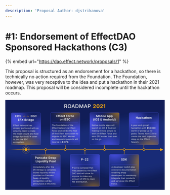 ```yaml
---
description: 'Proposal Author: djstrikanova'
---
```


# #1: Endorsement of EffectDAO Sponsored Hackathons (C3)

{% embed url="https://dao.effect.network/proposals/1" %}

This proposal is structured as an endorsement for a hackathon, so there is technically no action required from the Foundation. The Foundation, however, was very receptive to the idea and put a hackathon in their 2021 roadmap. This proposal will be considered incomplete until the hackathon occurs. 

![](../.gitbook/assets/roadmap.jpg)
